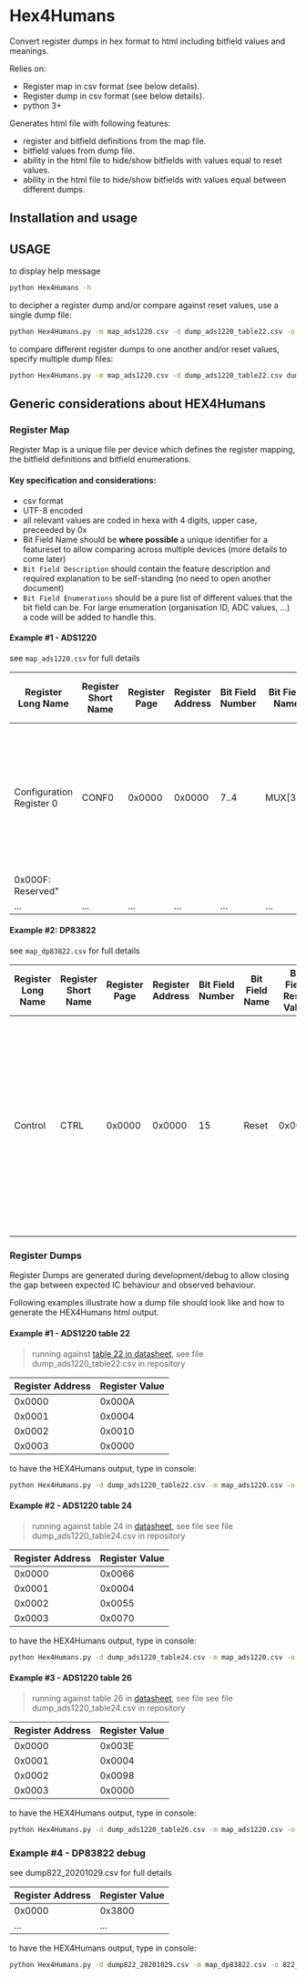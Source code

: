 # Hex4Humans
Convert register dumps in hex format to html including bitfield values and meanings.

Relies on:
* Register map in csv format (see below details).
* Register dump in csv format (see below details).
* python 3+

Generates html file with following features:
* register and bitfield definitions from the map file.
* bitfield values from dump file.
* ability in the html file to hide/show bitfields with values equal to reset values.
* ability in the html file to hide/show bitfields with values equal between different dumps.

## Installation and usage

## USAGE

to display help message
```bash
python Hex4Humans -h 
```

to decipher a register dump and/or compare against reset values, use a single dump file:
```bash
python Hex4Humans.py -m map_ads1220.csv -d dump_ads1220_table22.csv -o ads1220_table22.htm
```

to compare different register dumps to one another and/or reset values, specify multiple dump files:

```bash
python Hex4Humans.py -m map_ads1220.csv -d dump_ads1220_table22.csv dump_ads1220_table24.csv -o ads1220_table22_24.htm
```

## Generic considerations about HEX4Humans

### Register Map 

Register Map is a unique file per device which defines the register mapping, the bitfield definitions and bitfield enumerations.

#### Key specification and considerations:

* csv format 
* UTF-8 encoded
* all relevant values are coded in hexa with 4 digits, upper case, preceeded by 0x
* Bit Field Name should be **where possible** a unique identifier for a featureset to allow comparing across multiple devices (more details to come later)
* `Bit Field Description` should contain the feature description and required explanation to be self-standing (no need to open another document)
* `Bit Field Enumerations` should be a pure list of different values that the bit field can be. For large enumeration (organisation ID, ADC values, ...) a code will be added to handle this. 

#### Example #1 - ADS1220

see `map_ads1220.csv` for full details

|Register Long Name|Register Short Name|Register Page|Register Address|Bit Field Number|Bit Field Name|Bit Field Reset Value|Bit Field Access|Bit Field Description|Bit Field Enumerations|
|------------------|-------------------|-------------|----------------|----------------|--------------|---------------------|----------------|---------------------|----------------------|
|Configuration Register 0|CONF0|0x0000|0x0000|7..4|MUX[3:0]|0x0000|R/W|Input multiplexer configuration|<ul><li style="font-size:6px;">"0x0000:  AINP = AIN0, AINN = AIN1 (default)</li><li style="font-size:6px;">0x0001:  AINP = AIN0, AINN = AIN2</li><li style="font-size:6px;">0x0002:  AINP = AIN0, AINN = AIN3</li><li style="font-size:6px;">0x0003:  AINP = AIN1, AINN = AIN2</li><li style="font-size:6px;">0x0004:  AINP = AIN1, AINN = AIN3</li><li style="font-size:6px;">0x0005:  AINP = AIN2, AINN = AIN3</li><li style="font-size:6px;">0x0006:  AINP = AIN1, AINN = AIN0</li><li style="font-size:6px;">0x0007:  AINP = AIN3, AINN = AIN2</li><li style="font-size:6px;">0x0008:  AINP = AIN0, AINN = AVSS</li><li style="font-size:6px;">0x0009:  AINP = AIN1, AINN = AVSS</li><li style="font-size:6px;">0x000A:  AINP = AIN2, AINN = AVSS</li><li style="font-size:6px;">0x000B:  AINP = AIN3, AINN = AVSS</li><li style="font-size:6px;">0x000C:  (V(REFPx) - V(REFNx)) / 4 monitor (PGA bypassed)</li><li style="font-size:6px;">0x000D:  (AVDD - AVSS) / 4 monitor (PGA bypassed)</li><li style="font-size:6px;">0x000E:  AINP and AINN shorted to (AVDD + AVSS) / 2
  0x000F:  Reserved"</li></ul> |
| ...              |... |...|...|...|...|...|...|    ...   |   ... |


#### Example #2: DP83822

see `map_dp83822.csv` for full details

| Register Long Name|Register Short Name|Register Page|Register Address|Bit Field Number|Bit Field Name|Bit Field Reset Value|Bit Field Description|Bit Field Enumerations|
|-------------------|-------------------|-------------|----------------|----------------|----------|---------------------|---------------------|----------------------|
| Control|CTRL|0x0000|0x0000|15|Reset|0x0001|"PHY Software Reset: Writing a 1 to this bit resets the PHY PCS registers. When the reset operation is completed, this bit is cleared to 0 automatically. PHY Vendor Specific registers will not be cleared." | <ul><li style="font-size:6px;">0x0001: "Initiate software Reset / Reset in Progress"</li><li style="font-size:6px;">0x0000: "Normal Operation"</li></ul>|

### Register Dumps

Register Dumps are generated during development/debug to allow closing the gap between expected IC behaviour and observed behaviour.

Following examples illustrate how a dump file should look like and how to generate the HEX4Humans html output.


#### Example #1 - ADS1220 table 22
 
 > running against [table 22 in datasheet](https://www.ti.com/document-viewer/ADS1220/datasheet/application_and_implementation#SBAS6834877), see file dump_ads1220_table22.csv in repository
 
|Register Address|Register Value|
|----------------|--------------|
|          0x0000|0x000A        |
|          0x0001|0x0004        |
|          0x0002|0x0010        |
|          0x0003|0x0000        |

to have the HEX4Humans output, type in console:

```bash
python Hex4Humans.py -d dump_ads1220_table22.csv -m map_ads1220.csv -o ads1220_table22.htm
```


#### Example #2 - ADS1220 table 24

> running against table 24 in [datasheet](https://www.ti.com/document-viewer/ADS1220/datasheet/application_and_implementation#SBAS6831374), see file see file dump_ads1220_table24.csv in repository

|Register Address|Register Value|
|----------------|--------------|
|          0x0000|0x0066        |
|          0x0001|0x0004        |
|          0x0002|0x0055        |
|          0x0003|0x0070        |

to have the HEX4Humans output, type in console:

```bash
python Hex4Humans.py -d dump_ads1220_table24.csv -m map_ads1220.csv -o ads1220_table24.htm
```


#### Example #3 - ADS1220 table 26

> running against table 26 in [datasheet](https://www.ti.com/document-viewer/ADS1220/datasheet/application_and_implementation#SBAS6839005), see file see file dump_ads1220_table24.csv in repository

|Register Address|Register Value|
|----------------|--------------|
|          0x0000|0x003E        |
|          0x0001|0x0004        |
|          0x0002|0x0098        |
|          0x0003|0x0000        |

to have the HEX4Humans output, type in console:

```bash
python Hex4Humans.py -d dump_ads1220_table26.csv -m map_ads1220.csv -o ads1220_table26.htm
```

### Example #4 - DP83822 debug 

see dump822_20201029.csv for full details

| Register Address|Register Value|
|-----------------|--------------|
|0x0000           |0x3800        |
|...              |...           |

to have the HEX4Humans output, type in console:

```bash
python Hex4Humans.py -d dump822_20201029.csv -m map_dp83822.csv -o 822_20201029.htm
```

